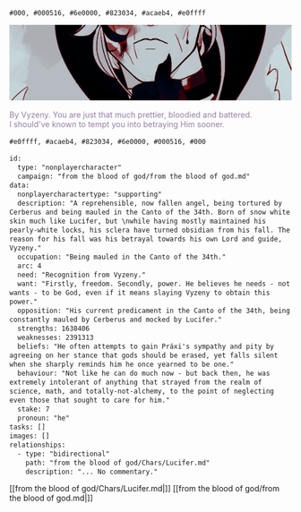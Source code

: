 
```palette
#000, #000516, #6e0000, #823034, #acaeb4, #e0ffff
```
![Chronos|700](Assets/Chronos.png)
<p class="dialogues" style="color: #947ea5">By Vyzeny. You are just that much prettier, bloodied and battered.<br>I should've known to tempt you into betraying Him sooner.</p>

```palette
#e0ffff, #acaeb4, #823034, #6e0000, #000516, #000
```
```RpgManager4
id: 
  type: "nonplayercharacter"
  campaign: "from the blood of god/from the blood of god.md"
data: 
  nonplayercharactertype: "supporting"
  description: "A reprehensible, now fallen angel, being tortured by Cerberus and being mauled in the Canto of the 34th. Born of snow white skin much like Lucifer, but \nwhile having mostly maintained his pearly-white locks, his sclera have turned obsidian from his fall. The reason for his fall was his betrayal towards his own Lord and guide, Vyzeny."
  occupation: "Being mauled in the Canto of the 34th."
  arc: 4
  need: "Recognition from Vyzeny."
  want: "Firstly, freedom. Secondly, power. He believes he needs - not wants - to be God, even if it means slaying Vyzeny to obtain this power."
  opposition: "His current predicament in the Canto of the 34th, being constantly mauled by Cerberus and mocked by Lucifer."
  strengths: 1638406
  weaknesses: 2391313
  beliefs: "He often attempts to gain Práxi's sympathy and pity by agreeing on her stance that gods should be erased, yet falls silent when she sharply reminds him he once yearned to be one."
  behaviour: "Not like he can do much now - but back then, he was extremely intolerant of anything that strayed from the realm of science, math, and totally-not-alchemy, to the point of neglecting even those that sought to care for him."
  stake: 7
  pronoun: "he"
tasks: []
images: []
relationships: 
  - type: "bidirectional"
    path: "from the blood of god/Chars/Lucifer.md"
    description: "... No commentary."
```

[[from the blood of god/Chars/Lucifer.md|]]
[[from the blood of god/from the blood of god.md|]]